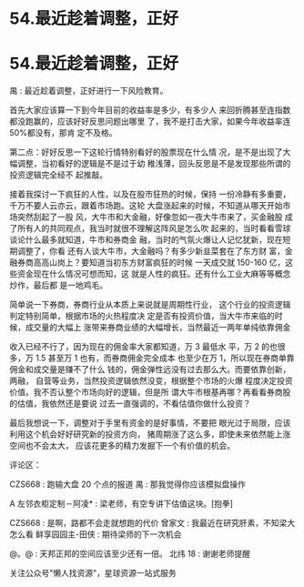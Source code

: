 # 54.最近趁着调整，正好

# 54.最近趁着调整，正好

禺 : 最近趁着调整，正好进行一下风险教育。

首先大家应该算一下到今年目前的收益率是多少，有多少人 来回折腾甚至连指数都没跑赢的，应该好好反思问题出哪里 了，我不是打击大家，如果今年收益率连 50%都没有，那肯 定不及格。

第二点：好好反思一下这轮行情特别看好的股票现在什么情 况，是不是出现了大幅调整，当初看好的逻辑是不是过于幼 稚浅薄，回头反思是不是发现那些所谓的投资逻辑完全经不 起推敲。

接着我探讨一下疯狂的人性，以及在股市狂热的时候，保持 一份冷静有多重要，千万不要人云亦云，跟着市场跑。这轮 大盘涨起来的时候，不知道从哪天开始市场突然刮起了一股 风，大牛市和大金融，好像忽如一夜大牛市来了，买金融股 成了所有人的共同观点，我当时就很不理解这阵风是怎么吹 起来的，当时看看雪球谈论什么最多就知道，牛市和券商金 融，当时的气氛火爆让人记忆犹新，现在短期调整了，你看 还有人谈大牛市，大金融吗？有多少新韭菜套在了东方财 富，金融券商高高山岗上？要知道当初东方财富疯狂的时候 一天成交就 150-160 亿，这些资金现在什么情况可想而知，这 就是人性的疯狂。还有什么工业大麻等等概念炒作，最后都 是一地鸡毛。

简单说一下券商，券商行业从本质上来说就是周期性行业， 这个行业的投资逻辑判定特别简单，根据市场的火热程度决 定是否有投资价值，当大牛市来临的时候，成交量的大幅上 涨带来券商业绩的大幅增长，当然最近一两年单纯依靠佣金

收入已经不行了，因为现在的佣金率大家都知道，万 3 最低水 平，万 2 的也很多，万 1.5 甚至万 1 也有，而券商佣金完全成本 也至少在万 1，所以现在券商单靠佣金和成交量是赚不了什么 钱的，佣金弹性远没有过去那么大。而要依靠创新，两融， 自营等业务，当然投资逻辑依然没变，根据整个市场的火爆 程度决定投资价值。我不否认整个市场向好的逻辑，但是所 谓大牛市根基再哪？再看看券商股的估值，我依然还是要说 过去一直强调的，不看估值你做什么投资？

最后我想说一下，调整对于手里有资金的是好事情，不要把 眼光过于局限，应该利用这个机会好好研究新的投资方向， 猪周期涨了这么多，即使未来依然能上涨空间也不会太大， 应该花更多的精力发掘下一个有价值的机会。

评论区：

CZS668 : 跑输大盘 20 个点的报道 禺 : 那我觉得你应该模拟盘操作

A 左邻衣柜定制－阿凌* : 梁老师，有空专讲下估值这块。[抱拳]

CZS668 : 是啊，路都不会走就想跑的代价 曾家文 : 我最近在研究肝素，不知梁大怎么看 鲜享园园主-田侠 : 期待梁师的下一次机会

@。@ : 天邦正邦的空间应该至少还有一倍。 北纬 18 : 谢谢老师提醒

关注公众号"懒人找资源"，星球资源一站式服务